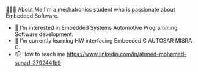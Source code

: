 👨🏻‍💻  About Me
    I'm a mechatronics student who is passionate about Embedded Software.

- 👀 I’m interested in Embedded Systems Automotive  Programming Software development.
- 🌱 I’m currently learning HW interfacing Embeeded C AUTOSAR MISRA C.
- 📫 How to reach me https://www.linkedin.com/in/ahmed-mohamed-sanad-3792441b9



<!---
Ahmed2Sanad/Ahmed2Sanad is a ✨ special ✨ repository because its `README.md` (this file) appears on your GitHub profile.
You can click the Preview link to take a look at your changes.
--->

